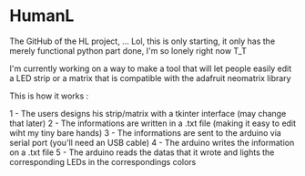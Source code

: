 # HumanL
The GitHub of the HL project,
...
Lol, this is only starting, it only has the merely functional python part done, I'm so lonely right now T_T

I'm  currently working on a way to make a tool that will let people easily edit a LED strip or a matrix that is compatible with the adafruit neomatrix library

This is how it works :

1 - The users designs his strip/matrix with a tkinter interface (may change that later)
2 - The informations are written in a .txt file (making it easy to edit wiht my tiny bare hands)
3 - The informations are sent to the arduino via serial port (you'll need an USB cable)
4 - The arduino writes the information on a .txt file
5 - The arduino reads the datas that it wrote and lights the corresponding LEDs in the correspondings colors

